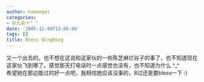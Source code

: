 ```yaml
---
author: hzmangel
categories:
- 杂九杂十^_^
date: '2005-12-09T12:06:06'
tags: []
title: Bless NingNing
---
```

又一个出去的，也不想在这说和这家伙的一些陈芝麻烂谷子的事了，也不知道现在这家伙飞到哪了。感觉那天打电话时一点感觉也没有，也不知道为什么 ^_^  
希望她在那边能过的好一点吧，我相信她应该没事的，8过还是要bless一下 :)